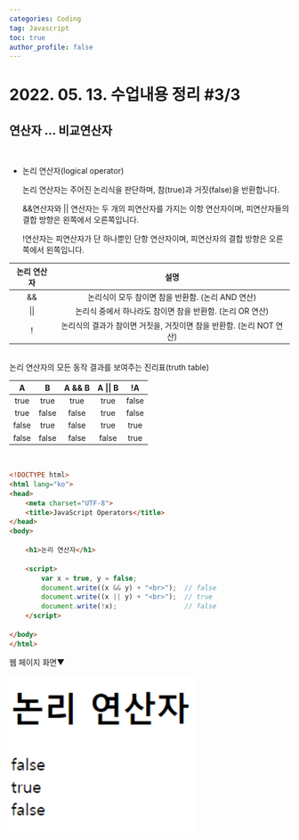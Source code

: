```yaml
---
categories: Coding	
tag: Javascript
toc: true
author_profile: false
---
```




# 2022. 05. 13. 수업내용 정리 #3/3

## 연산자 ... 비교연산자

<br>

+ 논리 연산자(logical operator)

  논리 연산자는 주어진 논리식을 판단하며, 참(true)과 거짓(false)을 반환합니다.<br>

  &&연산자와 || 연산자는 두 개의 피연산자를 가지는 이항 연산자이며, 피연산자들의 결합 방향은 왼쪽에서 오른쪽입니다.<br>

  !연산자는 피연산자가 단 하나뿐인 단항 연산자이며, 피연산자의 결합 방향은 오른쪽에서 왼쪽입니다.<br>

| 논리 연산자 |                             설명                             |
| :---------: | :----------------------------------------------------------: |
|     &&      |      논리식이 모두 참이면 참을 반환함. (논리 AND 연산)       |
|    \|\|     |  논리식 중에서 하나라도 참이면 참을 반환함. (논리 OR 연산)   |
|      !      | 논리식의 결과가 참이면 거짓을, 거짓이면 참을 반환함. (논리 NOT 연산) |

<br>논리 연산자의 모든 동작 결과를 보여주는 진리표(truth table)

|   A   |   B   | A && B | A \|\| B |  !A   |
| :---: | :---: | :----: | :------: | :---: |
| true  | true  |  true  |   true   | false |
| true  | false | false  |   true   | false |
| false | true  | false  |   true   | true  |
| false | false | false  |  false   | true  |

<br>

```html
<!DOCTYPE html>
<html lang="ko">
<head>
	<meta charset="UTF-8">
	<title>JavaScript Operators</title>
</head>
<body>

	<h1>논리 연산자</h1>

	<script>
		var x = true, y = false;
		document.write((x && y) + "<br>");	// false
		document.write((x || y) + "<br>");	// true
		document.write(!x);					// false
	</script>
	
</body>
</html>
```

웹 페이지 화면▼

<img src="../../images/2022-05-18-class7(비교연산자)/스크립트연산자예시8.png" alt="스크립트연산자예시8" style="zoom:150%;" />

